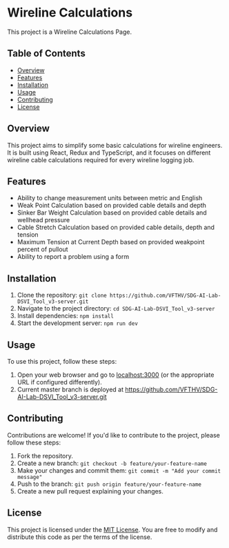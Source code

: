 # Wireline Calculations

This project is a Wireline Calculations Page.

## Table of Contents

- [Overview](#overview)
- [Features](#features)
- [Installation](#installation)
- [Usage](#usage)
- [Contributing](#contributing)
- [License](#license)

## Overview

This project aims to simplify some basic calculations for wireline engineers. It is built using React, Redux and TypeScript, and it focuses on different wireline cable calculations required for every wireline logging job.

## Features

- Ability to change measurement units between metric and English
- Weak Point Calculation based on provided cable details and depth
- Sinker Bar Weight Calculation based on provided cable details and wellhead pressure
- Cable Stretch Calculation based on provided cable details, depth and tension
- Maximum Tension at Current Depth based on provided weakpoint percent of pullout
- Ability to report a problem using a form

## Installation

1. Clone the repository: `git clone https://github.com/VFTHV/SDG-AI-Lab-DSVI_Tool_v3-server.git`
2. Navigate to the project directory: `cd SDG-AI-Lab-DSVI_Tool_v3-server`
3. Install dependencies: `npm install`
4. Start the development server: `npm run dev`

## Usage

To use this project, follow these steps:

1. Open your web browser and go to [localhost:3000](http://localhost:3000) (or the appropriate URL if configured differently).
2. Current master branch is deployed at https://github.com/VFTHV/SDG-AI-Lab-DSVI_Tool_v3-server.git

## Contributing

Contributions are welcome! If you'd like to contribute to the project, please follow these steps:

1. Fork the repository.
2. Create a new branch: `git checkout -b feature/your-feature-name`
3. Make your changes and commit them: `git commit -m "Add your commit message"`
4. Push to the branch: `git push origin feature/your-feature-name`
5. Create a new pull request explaining your changes.

## License

This project is licensed under the [MIT License](LICENSE). You are free to modify and distribute this code as per the terms of the license.
